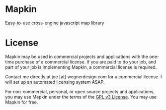 Mapkin
======

Easy-to-use cross-engine javascript map library


License
=======
Mapkin may be used in commercial projects and applications with the one-time purchase of a commercial license. If you are paid to do your job, and part of your job is implementing Mapkin, a commercial license is required.

Contact me directly at joe [at] wegnerdesign.com for a commercial license. I will set up an automated licensing system ASAP.

For non-commercial, personal, or open source projects and applications, you may use Mapkin under the terms of the [GPL v3 License](http://choosealicense.com/licenses/gpl-v3/). You may use Mapkin for free.
